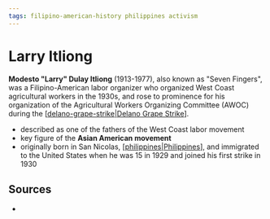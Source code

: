 ```yaml
---
tags: filipino-american-history philippines activism
---
```


# Larry Itliong

**Modesto "Larry" Dulay Itliong** (1913-1977), also known as "Seven Fingers", was a Filipino-American labor organizer who organized West Coast agricultural workers in the 1930s, and rose to prominence for his organization of the Agricultural Workers Organizing Committee (AWOC) during the [[delano-grape-strike|Delano Grape Strike]].

- described as one of the fathers of the West Coast labor movement
- key figure of the **Asian American movement**
- originally born in San Nicolas, [[philippines|Philippines]], and immigrated to the United States when he was 15 in 1929 and joined his first strike in 1930

## Sources

-

[//begin]: # "Autogenerated link references for markdown compatibility"
[delano-grape-strike|Delano Grape Strike]: delano-grape-strike "Delano Grape Strike"
[philippines|Philippines]: philippines "Philippines"
[//end]: # "Autogenerated link references"
